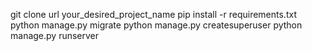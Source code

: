 git clone url your_desired_project_name
pip install -r requirements.txt
python manage.py migrate
python manage.py createsuperuser
python manage.py runserver
